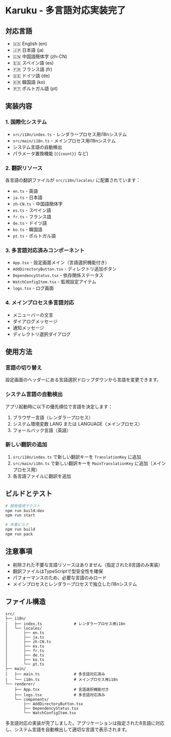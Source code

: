 # Karuku - 多言語対応実装完了

## 対応言語
- 🇺🇸 English (en)
- 🇯🇵 日本語 (ja) 
- 🇨🇳 中国語簡体字 (zh-CN)
- 🇪🇸 スペイン語 (es)
- 🇫🇷 フランス語 (fr)
- 🇩🇪 ドイツ語 (de)
- 🇰🇷 韓国語 (ko)
- 🇵🇹 ポルトガル語 (pt)

## 実装内容

### 1. 国際化システム
- `src/i18n/index.ts` - レンダラープロセス用i18nシステム
- `src/main/i18n.ts` - メインプロセス用i18nシステム
- システム言語の自動検出
- パラメータ置換機能 (`{{count}}` など)

### 2. 翻訳リソース
各言語の翻訳ファイルが `src/i18n/locales/` に配置されています：
- `en.ts` - 英語
- `ja.ts` - 日本語
- `zh-CN.ts` - 中国語簡体字
- `es.ts` - スペイン語
- `fr.ts` - フランス語
- `de.ts` - ドイツ語
- `ko.ts` - 韓国語
- `pt.ts` - ポルトガル語

### 3. 多言語対応済みコンポーネント
- `App.tsx` - 設定画面メイン（言語選択機能付き）
- `AddDirectoryButton.tsx` - ディレクトリ追加ボタン
- `DependencyStatus.tsx` - 依存関係ステータス
- `WatchConfigItem.tsx` - 監視設定アイテム
- `logs.tsx` - ログ画面

### 4. メインプロセス多言語対応
- メニューバーの文言
- ダイアログメッセージ
- 通知メッセージ
- ディレクトリ選択ダイアログ

## 使用方法

### 言語の切り替え
設定画面のヘッダーにある言語選択ドロップダウンから言語を変更できます。

### システム言語の自動検出
アプリ起動時に以下の優先順位で言語を決定します：
1. ブラウザー言語（レンダラープロセス）
2. システム環境変数 LANG または LANGUAGE（メインプロセス）
3. フォールバック言語（英語）

### 新しい翻訳の追加
1. `src/i18n/index.ts` で新しい翻訳キーを `TranslationKey` に追加
2. `src/main/i18n.ts` で新しい翻訳キーを `MainTranslationKey` に追加（メインプロセス用）
3. 各言語ファイルに翻訳を追加

## ビルドとテスト

```bash
# 開発環境でテスト
npm run build:dev
npm run start

# 本番ビルド
npm run build
npm run pack
```

## 注意事項

- 削除された不要な言語リソースはありません（指定された8言語のみ実装）
- 翻訳ファイルはTypeScriptで型安全性を確保
- パフォーマンスのため、必要な言語のみロード
- メインプロセスとレンダラープロセスで独立したi18nシステム

## ファイル構造

```
src/
├── i18n/
│   ├── index.ts              # レンダラープロセス用i18n
│   └── locales/
│       ├── en.ts
│       ├── ja.ts
│       ├── zh-CN.ts
│       ├── es.ts
│       ├── fr.ts
│       ├── de.ts
│       ├── ko.ts
│       └── pt.ts
├── main/
│   ├── main.ts               # 多言語対応済み
│   └── i18n.ts               # メインプロセス用i18n
└── renderer/
    ├── App.tsx               # 言語選択機能付き
    ├── logs.tsx              # 多言語対応済み
    └── components/
        ├── AddDirectoryButton.tsx
        ├── DependencyStatus.tsx
        └── WatchConfigItem.tsx
```

多言語対応の実装が完了しました。アプリケーションは指定された8言語に対応し、システム言語を自動検出して適切な言語で表示されます。
